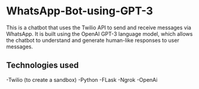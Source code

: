 # WhatsApp-Bot-using-GPT-3
This is a chatbot that uses the Twilio API to send and receive messages via WhatsApp. It is built using the OpenAI GPT-3 language model, which allows the chatbot to understand and generate human-like responses to user messages. 

## Technologies used
-Twilio (to create a sandbox)
-Python
-FLask
-Ngrok
-OpenAi
